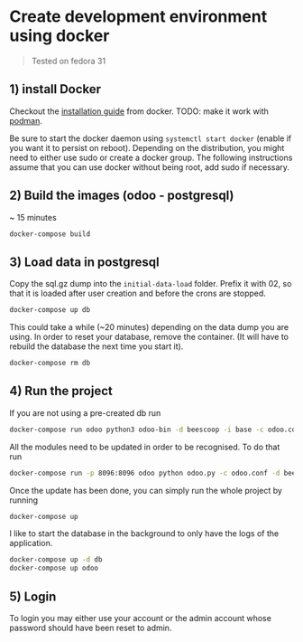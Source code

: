 # Create development environment using docker

> Tested on fedora 31

## 1) install Docker

Checkout the [installation guide](https://docs.docker.com/install/) from docker.
TODO: make it work with [podman](https://podman.io/).

Be sure to start the docker daemon using `systemctl start docker` (enable if you want it to persist on reboot).
Depending on the distribution, you might need to either use sudo or create a docker group.
The following instructions assume that you can use docker without being root, add sudo if necessary.

## 2) Build the images (odoo - postgresql)

~ 15 minutes

```bash
docker-compose build
```

## 3) Load data in postgresql

Copy the sql.gz dump into the `initial-data-load` folder.
Prefix it with 02, so that it is loaded after user creation and before the crons are stopped.

```bash
docker-compose up db
```

This could take a while (~20 minutes) depending on the data dump you are using.
In order to reset your database, remove the container.
(It will have to rebuild the database the next time you start it).

```bash
docker-compose rm db
```

## 4) Run the project

If you are not using a pre-created db run

```bash
docker-compose run odoo python3 odoo-bin -d beescoop -i base -c odoo.conf
```

All the modules need to be updated in order to be recognised.
To do that run

```bash
docker-compose run -p 8096:8096 odoo python odoo.py -c odoo.conf -d beescoop -u all
```

Once the update has been done, you can simply run the whole project by running

```bash
docker-compose up
```

I like to start the database in the background to only have the logs of the application.

```bash
docker-compose up -d db
docker-compose up odoo
```

## 5) Login

To login you may either use your account or the admin account whose password should have been reset to admin.
